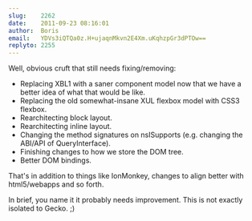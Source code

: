 ```yaml
---
slug:    2262
date:    2011-09-23 08:16:01
author:  Boris
email:   YDVs3iQTQa0z.H+ujaqnMkvn2E4Xm.uKqhzpGr3dPTOw==
replyto: 2255
---
```


Well, obvious cruft that still needs fixing/removing:

* Replacing XBL1 with a saner component model now that we have a better idea of what that would be like.
* Replacing the old somewhat-insane XUL flexbox model with CSS3 flexbox.
* Rearchitecting block layout.
* Rearchitecting inline layout.
* Changing the method signatures on nsISupports (e.g. changing the ABI/API of QueryInterface).
* Finishing changes to how we store the DOM tree.
* Better DOM bindings.

That's in addition to things like IonMonkey, changes to align better with html5/webapps and so forth.

In brief, you name it it probably needs improvement.  This is not exactly isolated to Gecko.  ;)

